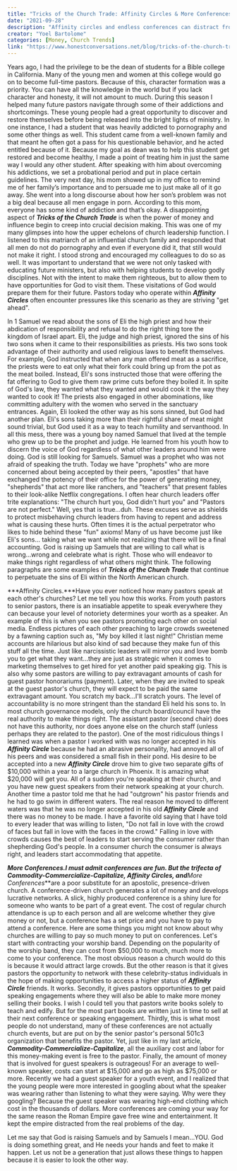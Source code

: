 ```yaml
---
title: "Tricks of the Church Trade: Affinity Circles & More Conferences"
date: "2021-09-28"
description: "Affinity circles and endless conferences can distract from the true mission of the church. This article exposes how influence, money, and networking shape church culture and calls for a return to integrity."
creator: "Yoel Bartolome"
categories: [Money, Church Trends]
link: "https://www.honestconversations.net/blog/tricks-of-the-church-trade-affinity-circles-more-conferences"
---
```


Years ago, I had the privilege to be the dean of students for a Bible college in California. Many of the young men and women at this college would go on to become full-time pastors. Because of this, character formation was a priority. You can have all the knowledge in the world but if you lack character and honesty, it will not amount to much. During this season I helped many future pastors navigate through some of their addictions and shortcomings. These young people had a great opportunity to discover and restore themselves before being released into the bright lights of ministry. In one instance, I had a student that was heavily addicted to pornography and some other things as well. This student came from a well-known family and that meant he often got a pass for his questionable behavior, and he acted entitled because of it. Because my goal as dean was to help this student get restored and become healthy, I made a point of treating him in just the same way I would any other student. After speaking with him about overcoming his addictions, we set a probational period and put in place certain guidelines. The very next day, his mom showed up in my office to remind me of her family’s importance and to persuade me to just make all of it go away. She went into a long discourse about how her son’s problem was not a big deal because all men engage in porn. According to this mom, everyone has some kind of addiction and that’s okay. A disappointing aspect of ***Tricks of the Church Trade*** is when the power of money and influence begin to creep into crucial decision making. This was one of my many glimpses into how the upper echelons of church leadership function. I listened to this matriarch of an influential church family and responded that all men do not do pornography and even if everyone did it, that still would not make it right. I stood strong and encouraged my colleagues to do so as well. It was important to understand that we were not only tasked with educating future ministers, but also with helping students to develop godly disciplines. Not with the intent to make them righteous, but to allow them to have opportunities for God to visit them. These visitations of God would prepare them for their future. Pastors today who operate within ***Affinity Circles*** often encounter pressures like this scenario as they are striving "get ahead".

In 1 Samuel we read about the sons of Eli the high priest and how their abdication of responsibility and refusal to do the right thing tore the kingdom of Israel apart. Eli, the judge and high priest, ignored the sins of his two sons when it came to their responsibilities as priests. His two sons took advantage of their authority and used religious laws to benefit themselves. For example, God instructed that when any man offered meat as a sacrifice, the priests were to eat only what their fork could bring up from the pot as the meat boiled. Instead, Eli's sons instructed those that were offering the fat offering to God to give them raw prime cuts before they boiled it. In spite of God's law, they wanted what they wanted and would cook it the way they wanted to cook it! The priests also engaged in other abominations, like committing adultery with the women who served in the sanctuary entrances. Again, Eli looked the other way as his sons sinned, but God had another plan. Eli's sons taking more than their rightful share of meat might sound trivial, but God used it as a way to teach humility and servanthood. In all this mess, there was a young boy named Samuel that lived at the temple who grew up to be the prophet and judge. He learned from his youth how to discern the voice of God regardless of what other leaders around him were doing. God is still looking for Samuels. Samuel was a prophet who was not afraid of speaking the truth. Today we have "prophets" who are more concerned about being accepted by their peers, "apostles" that have exchanged the potency of their office for the power of generating money, "shepherds" that act more like ranchers, and "teachers" that present fables to their look-alike Netflix congregations. I often hear church leaders offer trite explanations: "The church hurt you, God didn't hurt you" and "Pastors are not perfect." Well, yes that is true...duh. These excuses serve as shields to protect misbehaving church leaders from having to repent and address what is causing these hurts. Often times it is the actual perpetrator who likes to hide behind these "fun" axioms! Many of us have become just like Eli's sons... taking what we want while not realizing that there will be a final accounting. God is raising up Samuels that are willing to call what is wrong...wrong and celebrate what is right. Those who will endeavor to make things right regardless of what others might think. The following paragraphs are some examples of ***Tricks of the Church Trade*** that continue to perpetuate the sins of Eli within the North American church.

***Affinity Circles.***Have you ever noticed how many pastors speak at each other's churches? Let me tell you how this works. From youth pastors to senior pastors, there is an insatiable appetite to speak everywhere they can because your level of notoriety determines your worth as a speaker. An example of this is when you see pastors promoting each other on social media. Endless pictures of each other preaching to large crowds sweetened by a fawning caption such as, "My boy killed it last night!" Christian meme accounts are hilarious but also kind of sad because they make fun of this stuff all the time. Just like narcissistic leaders will mirror you and love bomb you to get what they want...they are just as strategic when it comes to marketing themselves to get hired for yet another paid speaking gig. This is also why some pastors are willing to pay extravagant amounts of cash for guest pastor honorariums (payment). Later, when they are invited to speak at the guest pastor's church, they will expect to be paid the same extravagant amount. You scratch my back...I'll scratch yours. The level of accountability is no more stringent than the standard Eli held his sons to. In most church governance models, only the church board/council have the real authority to make things right. The assistant pastor (second chair) does not have this authority, nor does anyone else on the church staff (unless perhaps they are related to the pastor). One of the most ridiculous things I learned was when a pastor I worked with was no longer accepted in his ***Affinity Circle*** because he had an abrasive personality, had annoyed all of his peers and was considered a small fish in their pond. His desire to be accepted into a new ***Affinity Circle*** drove him to give two separate gifts of $10,000 within a year to a large church in Phoenix. It is amazing what $20,000 will get you. All of a sudden you're speaking at their church, and you have new guest speakers from their network speaking at your church. Another time a pastor told me that he had "outgrown" his pastor friends and he had to go swim in different waters. The real reason he moved to different waters was that he was no longer accepted in his old ***Affinity Circle*** and there was no money to be made. I have a favorite old saying that I have told to every leader that was willing to listen, "Do not fall in love with the crowd of faces but fall in love with the faces in the crowd." Falling in love with crowds causes the best of leaders to start serving the consumer rather than shepherding God's people. In a consumer church the consumer is always right, and leaders start accommodating that appetite.

***More Conferences.***I must admit conferences are fun. But the trifecta of ***Commodity-Commercialize-Capitalize****,* ***Affinity Circles***, and***More Conferences***are a poor substitute for an apostolic, presence-driven church. A conference-driven church generates a lot of money and develops lucrative networks. A slick, highly produced conference is a shiny lure for someone who wants to be part of a great event. The cost of regular church attendance is up to each person and all are welcome whether they give money or not, but a conference has a set price and you have to pay to attend a conference. Here are some things you might not know about why churches are willing to pay so much money to put on conferences. Let's start with contracting your worship band. Depending on the popularity of the worship band, they can cost from $50,000 to much, much more to come to your conference. The most obvious reason a church would do this is because it would attract large crowds. But the other reason is that it gives pastors the opportunity to network with these celebrity-status individuals in the hope of making opportunities to access a higher status of ***Affinity Circle*** friends. It works. Secondly, it gives pastors opportunities to get paid speaking engagements where they will also be able to make more money selling their books. I wish I could tell you that pastors write books solely to teach and edify. But for the most part books are written just in time to sell at their next conference or speaking engagement. Thirdly, this is what most people do not understand, many of these conferences are not actually church events, but are put on by the senior pastor's personal 501c3 organization that benefits the pastor. Yet, just like in my last article, ***Commodity-Commercialize-Capitalize***, all the auxiliary cost and labor for this money-making event is free to the pastor. Finally, the amount of money that is involved for guest speakers is outrageous! For an average to well-known speaker, costs can start at $15,000 and go as high as $75,000 or more. Recently we had a guest speaker for a youth event, and I realized that the young people were more interested in googling about what the speaker was wearing rather than listening to what they were saying. Why were they googling? Because the guest speaker was wearing high-end clothing which cost in the thousands of dollars. More conferences are coming your way for the same reason the Roman Empire gave free wine and entertainment. It kept the empire distracted from the real problems of the day.

Let me say that God is raising Samuels and by Samuels I mean...YOU. God is doing something great, and He needs your hands and feet to make it happen. Let us not be a generation that just allows these things to happen because it is easier to look the other way.